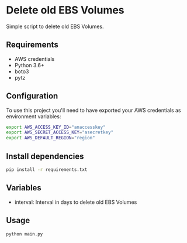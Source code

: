# Delete old EBS Volumes
Simple script to delete old EBS Volumes.

## Requirements
- AWS credentials
- Python 3.6+
- boto3
- pytz

## Configuration
To use this project you'll need to have exported your AWS credentials as environment variables:
```bash
export AWS_ACCESS_KEY_ID="anaccesskey"
export AWS_SECRET_ACCESS_KEY="asecretkey"
export AWS_DEFAULT_REGION="region"
```

## Install dependencies
```bash
pip install -r requirements.txt
```

## Variables
- interval: Interval in days to delete old EBS Volumes

## Usage
```bash
python main.py
```
